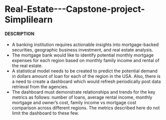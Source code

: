 # Real-Estate---Capstone-project-Simplilearn
#### DESCRIPTION  
* A banking institution requires actionable insights into mortgage-backed securities, geographic business investment, and real estate analysis.   
* The mortgage bank would like to identify potential monthly mortgage expenses for each region based on monthly family income and rental of the real estate. 
* A statistical model needs to be created to predict the potential demand in dollars amount of loan for each of the region in the USA. Also, there is a need to create a dashboard which would refresh periodically post data retrieval from the agencies. 
* The dashboard must demonstrate relationships and trends for the key metrics as follows: number of loans, average rental income, monthly mortgage and owner’s cost, family income vs mortgage cost comparison across different regions. The metrics described here do not limit the dashboard to these few.
